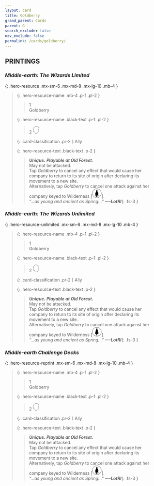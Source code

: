 ```yaml
---
layout: card
title: Goldberry
grand_parent: Cards
parent: G
search_exclude: false
nav_exclude: false
permalink: /cards/goldberry/
---
```


## PRINTINGS


### _Middle-earth: The Wizards Limited_

{: .hero-resource .mx-sm-6 .mx-md-8 .mx-lg-10 .mb-4 }
> {: .hero-resource-name .mb-4 .p-1 .pl-2 }
> > <div class="card-mp">1</div>
> > <div class="card-name">Goldberry</div>
>
> {: .hero-resource-name .black-text .p-1 .pl-2 }
> > 2 ![](/assets/images/mind.svg)
>
> {: .card-classification .pr-2 }
> Ally
>
> {: .hero-resource-text .black-text .p-2 }
> > _**Unique.**_ _**Playable at Old Forest.**_ <br>May not be attacked. <br>Tap _Goldberry_ to cancel any effect that would cause her company to return to its site of origin after declaring its movement to a new site. <br>Alternatively, tap _Goldberry_ to cancel one attack against her company keyed to Wilderness \[![](/assets/images/wilderness.svg)]. <br>_“...as young and ancient as Spring...”_ ***---&#65279;LotRI***{: .fs-3 }
> 

### _Middle-earth: The Wizards Unlimited_

{: .hero-resource-unlimited .mx-sm-6 .mx-md-8 .mx-lg-10 .mb-4 }
> {: .hero-resource-name .mb-4 .p-1 .pl-2 }
> > <div class="card-mp">1</div>
> > <div class="card-name">Goldberry</div>
>
> {: .hero-resource-name .black-text .p-1 .pl-2 }
> > 2 ![](/assets/images/mind.svg)
>
> {: .card-classification .pr-2 }
> Ally
>
> {: .hero-resource-text .black-text .p-2 }
> > _**Unique.**_ _**Playable at Old Forest.**_ <br>May not be attacked. <br>Tap _Goldberry_ to cancel any effect that would cause her company to return to its site of origin after declaring its movement to a new site. <br>Alternatively, tap _Goldberry_ to cancel one attack against her company keyed to Wilderness \[![](/assets/images/wilderness.svg)]. <br>_“...as young and ancient as Spring...”_ ***---&#65279;LotRI***{: .fs-3 }
> 

### _Middle-earth Challenge Decks_

{: .hero-resource-reprint .mx-sm-6 .mx-md-8 .mx-lg-10 .mb-4 }
> {: .hero-resource-name .mb-4 .p-1 .pl-2 }
> > <div class="card-mp">1</div>
> > <div class="card-name">Goldberry</div>
>
> {: .hero-resource-name .black-text .p-1 .pl-2 }
> > 2 ![](/assets/images/mind.svg)
>
> {: .card-classification .pr-2 }
> Ally
>
> {: .hero-resource-text .black-text .p-2 }
> > _**Unique.**_ _**Playable at Old Forest.**_ <br>May not be attacked. <br>Tap _Goldberry_ to cancel any effect that would cause her company to return to its site of origin after declaring its movement to a new site. <br>Alternatively, tap _Goldberry_ to cancel one attack against her company keyed to Wilderness \[![](/assets/images/wilderness.svg)]. <br>_“...as young and ancient as Spring...”_ ***---&#65279;LotRI***{: .fs-3 }
> 
